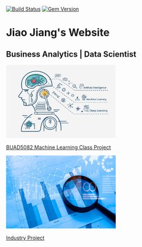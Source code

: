 [![Build Status](https://travis-ci.org/pages-themes/minimal.svg?branch=master)](https://travis-ci.org/pages-themes/minimal) [![Gem Version](https://badge.fury.io/rb/jekyll-theme-minimal.svg)](https://badge.fury.io/rb/jekyll-theme-minimal)

# Jiao Jiang's Website
## Business Analytics | Data Scientist

 <img src="/assets/img/github1.jpg" width="300" height="200" class="img-responsive" alt=""> 
 
 [BUAD5082 Machine Learning Class Project](/class_project/index.md)

 <img src="/assets/img/github2.jpg" width="300" height="200" class="img-responsive" alt=""> 
 
  [Industry Project](/code/index.md)
